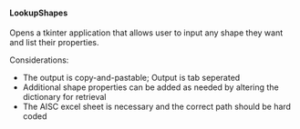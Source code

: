 #### LookupShapes
Opens a tkinter application that allows user to input any shape they want and list their properties.

Considerations:
* The output is copy-and-pastable; Output is tab seperated
* Additional shape properties can be added as needed by altering the dictionary for retrieval
* The AISC excel sheet is necessary and the correct path should be hard coded
